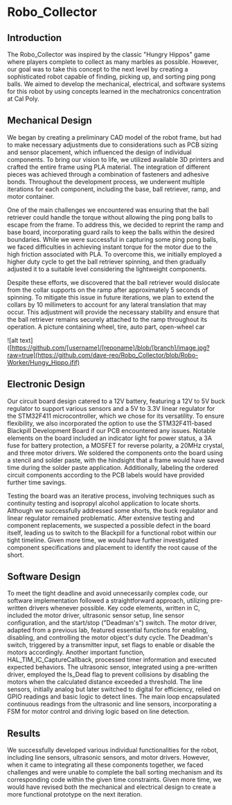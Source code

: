 # Robo_Collector

## Introduction
The Robo_Collector was inspired by the classic "Hungry Hippos" game where players complete to collect as many marbles as possible. However, our goal was to take this concept to the next level by creating a sophisticated robot capable of finding, picking up, and sorting ping pong balls. We aimed to develop the mechanical, electrical, and software systems for this robot by using concepts learned in the mechatronics concentration at Cal Poly.

## Mechanical Design
We began by creating a preliminary CAD model of the robot frame, but had to make necessary adjustments due to considerations such as PCB sizing and sensor placement, which influenced the design of individual components. To bring our vision to life, we utilized available 3D printers and crafted the entire frame using PLA material. The integration of different pieces was achieved through a combination of fasteners and adhesive bonds. Throughout the development process, we underwent multiple iterations for each component, including the base, ball retriever, ramp, and motor container.

One of the main challenges we encountered was ensuring that the ball retriever could handle the torque without allowing the ping pong balls to escape from the frame. To address this, we decided to reprint the ramp and base board, incorporating guard rails to keep the balls within the desired boundaries. While we were successful in capturing some ping pong balls, we faced difficulties in achieving instant torque for the motor due to the high friction associated with PLA. To overcome this, we initially employed a higher duty cycle to get the ball retriever spinning, and then gradually adjusted it to a suitable level considering the lightweight components.

Despite these efforts, we discovered that the ball retriever would dislocate from the collar supports on the ramp after approximately 5 seconds of spinning. To mitigate this issue in future iterations, we plan to extend the collars by 10 millimeters to account for any lateral translation that may occur. This adjustment will provide the necessary stability and ensure that the ball retriever remains securely attached to the ramp throughout its operation.
A picture containing wheel, tire, auto part, open-wheel car

![alt text]([https://github.com/[username]/[reponame]/blob/[branch]/image.jpg?raw=true](https://github.com/dave-reo/Robo_Collector/blob/Robo-Worker/Hungy_Hippo.jfif)

## Electronic Design
Our circuit board design catered to a 12V battery, featuring a 12V to 5V buck regulator to support various sensors and a 5V to 3.3V linear regulator for the STM32F411 microcontroller, which we chose for its versatility. To ensure flexibility, we also incorporated the option to use the STM32F411-based Blackpill Development Board if our PCB encountered any issues. Notable elements on the board included an indicator light for power status, a 3A fuse for battery protection, a MOSFET for reverse polarity, a 20MHz crystal, and three motor drivers. We soldered the components onto the board using a stencil and solder paste, with the hindsight that a frame would have saved time during the solder paste application. Additionally, labeling the ordered circuit components according to the PCB labels would have provided further time savings. 

Testing the board was an iterative process, involving techniques such as continuity testing and isopropyl alcohol application to locate shorts. Although we successfully addressed some shorts, the buck regulator and linear regulator remained problematic. After extensive testing and component replacements, we suspected a possible defect in the board itself, leading us to switch to the Blackpill for a functional robot within our tight timeline. Given more time, we would have further investigated component specifications and placement to identify the root cause of the short.

## Software Design
To meet the tight deadline and avoid unnecessarily complex code, our software implementation followed a straightforward approach, utilizing pre-written drivers whenever possible. Key code elements, written in C, included the motor driver, ultrasonic sensor setup, line sensor configuration, and the start/stop ("Deadman's") switch. The motor driver, adapted from a previous lab, featured essential functions for enabling, disabling, and controlling the motor object's duty cycle. The Deadman's switch, triggered by a transmitter input, set flags to enable or disable the motors accordingly. Another important function, HAL_TIM_IC_CaptureCallback, processed timer information and executed expected behaviors. The ultrasonic sensor, integrated using a pre-written driver, employed the Is_Dead flag to prevent collisions by disabling the motors when the calculated distance exceeded a threshold. The line sensors, initially analog but later switched to digital for efficiency, relied on GPIO readings and basic logic to detect lines. The main loop encapsulated continuous readings from the ultrasonic and line sensors, incorporating a FSM for motor control and driving logic based on line detection.

## Results
We successfully developed various individual functionalities for the robot, including line sensors, ultrasonic sensors, and motor drivers. However, when it came to integrating all these components together, we faced challenges and were unable to complete the ball sorting mechanism and its corresponding code within the given time constraints. Given more time, we would have revised both the mechanical and electrical design to create a more functional prototype on the next iteration.
